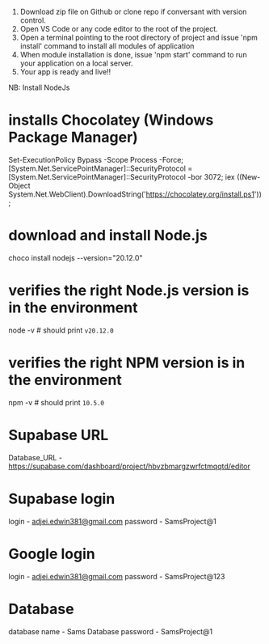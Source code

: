 1. Download zip file on Github or clone repo if conversant with version control.
2. Open VS Code or any code editor to the root of the project.
3. Open a terminal pointing to the root directory of project and issue 'npm install' command to install all modules of application
4. When module installation is done, issue 'npm start' command to run your application on a local server.
5. Your app is ready and live!!

NB: Install NodeJs 
# installs Chocolatey (Windows Package Manager)
Set-ExecutionPolicy Bypass -Scope Process -Force;
[System.Net.ServicePointManager]::SecurityProtocol = [System.Net.ServicePointManager]::SecurityProtocol -bor 3072;
iex ((New-Object System.Net.WebClient).DownloadString('https://chocolatey.org/install.ps1'));
# download and install Node.js
choco install nodejs --version="20.12.0"
# verifies the right Node.js version is in the environment
node -v # should print `v20.12.0`
# verifies the right NPM version is in the environment
npm -v # should print `10.5.0`


# Supabase URL
Database_URL - https://supabase.com/dashboard/project/hbvzbmargzwrfctmqqtd/editor

# Supabase login
login - adjei.edwin381@gmail.com
password - SamsProject@1

# Google login
login - adjei.edwin381@gmail.com
password - SamsProject@123

# Database
database name - Sams Database
password - SamsProject@1



